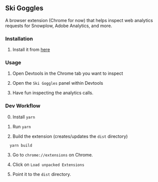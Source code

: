 ## Ski Goggles

A browser extension (Chrome for now) that helps inspect web analytics requests for Snowplow, Adobe Analytics, and more.

### Installation

1. Install it from [here](https://chrome.google.com/webstore/detail/ski-goggles/epjlgeofddfejkenffcddgcdnjkcanle)

### Usage

1. Open Devtools in the Chrome tab you want to inspect

2. Open the `Ski Goggles` panel within Devtools

3. Have fun inspecting the analytics calls.

### Dev Workflow

0. Install `yarn`

1. Run `yarn`

2. Build the extension (creates/updates the `dist` directory)

  ```
    yarn build
  ```

3. Go to `chrome://extensions` on Chrome.

4. Click on `Load unpacked Extensions`

5. Point it to the `dist` directory.
